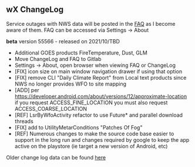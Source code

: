 
## wX ChangeLog

Service outages with NWS data will be posted in the [FAQ](https://gitlab.com/joshua.tee/wxl23/-/tree/master/doc/FAQ.md) as I become aware of them.
FAQ can be accessed via Settings -> About

**beta** version 55566 - released on 2021/10/TBD
* Additional GOES products FireTemperature, Dust, GLM
* Move ChangeLog and FAQ to Gitlab
* Settings -> About, open browser when viewing FAQ or ChangeLog
* [FIX] icon size on main window navigation drawer if using that option
* [FIX] remove CLI "Daily Climate Report" from Local text products since NWS no longer provides WFO to site mapping
* [ADD] per https://developer.android.com/about/versions/12/approximate-location
if you request ACCESS_FINE_LOCATION you must also request ACCESS_COARSE_LOCATION
* [REF] LsrByWfoActivity refactor to use Future* and parallel download threads
* [FIX] add to UtilityMetarConditions "Patches Of Fog"
* [REF] Numerous changes to make the source code base easier to support in the long run and changes required by google to keep the app active on the playstore (ie target a new version of Android, etc)



Older change log data can be found [here](https://docs.google.com/document/u/1/d/e/2PACX-1vT-YfH9yH_qmxLHe25UGlJvHHj_25qmTHJoeWPBbNWlvS4nm0YBmFeAnEpeel3GTL3OYKnvXkMNbnOX/pub)
